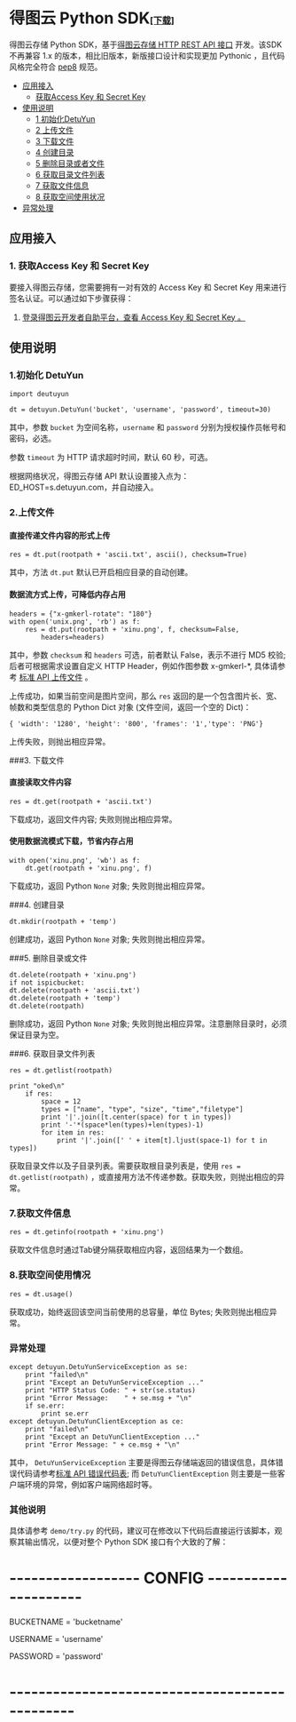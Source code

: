 # 得图云 Python SDK<a style="font-size:16px" href="https://github.com/suiqirui1987/detuyun-python-sdk/archive/master.zip">[下载]</a>


得图云存储 Python SDK，基于<a href="http://www.detuyun.com/docs/page1.html" target="_blank">得图云存储 HTTP REST API 接口</a> 开发。该SDK不再兼容 1.x 的版本，相比旧版本，新版接口设计和实现更加 Pythonic ，且代码风格完全符合 <a href="https://pypi.python.org/pypi/pep8" target="_blank">pep8</a> 规范。


- [应用接入](#install)
	- [获取Access Key 和 Secret Key](#acc-appkey)
- [使用说明](#detuyun-api)
	- [1 初始化DetuYun](#detuyun-init)
	- [2 上传文件](#detuyun-upload)
	- [3 下载文件](#detuyun-down)
	- [4 创建目录](#detuyun-createdir)
	- [5 删除目录或者文件](#detuyun-deletedir)
	- [6 获取目录文件列表](#detuyun-getdir)
	- [7 获取文件信息](#detuyun-getfile)
	- [8 获取空间使用状况](#detuyun-getused)
- [异常处理](#detuyun-exception)


<a name="install"></a>
## 应用接入

<a name="acc-appkey"></a>

### 1. 获取Access Key 和 Secret Key

要接入得图云存储，您需要拥有一对有效的 Access Key 和 Secret Key 用来进行签名认证。可以通过如下步骤获得：

1. <a href="http://www.detuyun.com/user/accesskey" target="_blank">登录得图云开发者自助平台，查看 Access Key 和 Secret Key 。</a>

<a name=detuyun-api></a>
## 使用说明
<a name="detuyun-init"></a>
### 1.初始化 DetuYun


	import deutuyun
	
	dt = detuyun.DetuYun('bucket', 'username', 'password', timeout=30)


其中，参数 `bucket` 为空间名称，`username` 和 `password` 分别为授权操作员帐号和密码，必选。

参数 `timeout` 为 HTTP 请求超时时间，默认 60 秒，可选。

根据网络状况，得图云存储 API 默认设置接入点为：ED_HOST=s.detuyun.com，并自动接入。

<a name="detuyun-upload"></a>
### 2.上传文件

#### 直接传递文件内容的形式上传


	res = dt.put(rootpath + 'ascii.txt', ascii(), checksum=True)


其中，方法 `dt.put` 默认已开启相应目录的自动创建。

#### 数据流方式上传，可降低内存占用


	headers = {"x-gmkerl-rotate": "180"}
	with open('unix.png', 'rb') as f:
		res = dt.put(rootpath + 'xinu.png', f, checksum=False,
			headers=headers)


其中，参数 `checksum` 和 `headers` 可选，前者默认 False，表示不进行 MD5 校验; 后者可根据需求设置自定义 HTTP Header，例如作图参数 x-gmkerl-*, 具体请参考 <a href="http://www.detuyun.com/docs/page2.html" target="_blank">标准 API 上传文件</a> 。

上传成功，如果当前空间是图片空间，那么 `res` 返回的是一个包含图片长、宽、帧数和类型信息的 Python Dict 对象 (文件空间，返回一个空的 Dict)：


	{ 'width': '1280', 'height': '800', 'frames': '1','type': 'PNG'}


上传失败，则抛出相应异常。

<a name=detuyun-down></a>
###3. 下载文件

#### 直接读取文件内容

	res = dt.get(rootpath + 'ascii.txt')


下载成功，返回文件内容; 失败则抛出相应异常。

#### 使用数据流模式下载，节省内存占用


	with open('xinu.png', 'wb') as f:
		dt.get(rootpath + 'xinu.png', f)


下载成功，返回 Python `None` 对象; 失败则抛出相应异常。

<a name=detuyun-createdir></a>
###4. 创建目录


	dt.mkdir(rootpath + 'temp')


创建成功，返回 Python `None` 对象; 失败则抛出相应异常。

<a name=detuyun-deletedir></a>
###5. 删除目录或文件


	dt.delete(rootpath + 'xinu.png')
	if not ispicbucket:
	dt.delete(rootpath + 'ascii.txt')	
	dt.delete(rootpath + 'temp')
	dt.delete(rootpath)


删除成功，返回 Python `None` 对象; 失败则抛出相应异常。注意删除目录时，必须保证目录为空。

<a name=detuyun-getdir></a>
###6. 获取目录文件列表


	res = dt.getlist(rootpath)

	print "oked\n"
        if res:
            space = 12
            types = ["name", "type", "size", "time","filetype"]
            print '|'.join([t.center(space) for t in types])
            print '-'*(space*len(types)+len(types)-1)
            for item in res:
                print '|'.join([' ' + item[t].ljust(space-1) for t in types])


获取目录文件以及子目录列表。需要获取根目录列表是，使用 `res = dt.getlist(rootpath)` ，或直接用方法不传递参数。获取失败，则抛出相应的异常。

<a name=detuyun-getfile></a>
### 7.获取文件信息


	res = dt.getinfo(rootpath + 'xinu.png')


获取文件信息时通过Tab键分隔获取相应内容，返回结果为一个数组。

<a name=detuyun-getused></a>
### 8.获取空间使用情况


	res = dt.usage()


获取成功，始终返回该空间当前使用的总容量，单位 Bytes; 失败则抛出相应异常。

<a name=detuyun-exception></a>
### 异常处理

	
    except detuyun.DetuYunServiceException as se:
        print "failed\n"
        print "Except an DetuYunServiceException ..."
        print "HTTP Status Code: " + str(se.status)
        print "Error Message:    " + se.msg + "\n"
        if se.err:
            print se.err
    except detuyun.DetuYunClientException as ce:
        print "failed\n"
        print "Except an DetuYunClientException ..."
        print "Error Message: " + ce.msg + "\n"


其中， `DetuYunServiceException` 主要是得图云存储端返回的错误信息，具体错误代码请参考<a href="http://www.detuyun.com/docs/page6.html" target="_blank">标准 API 错误代码表</a>; 而 `DetuYunClientException` 则主要是一些客户端环境的异常，例如客户端网络超时等。

### 其他说明

具体请参考 `demo/try.py` 的代码，建议可在修改以下代码后直接运行该脚本，观察其输出情况，以便对整个 Python SDK 接口有个大致的了解：


# ------------------ CONFIG ---------------------
BUCKETNAME = 'bucketname'

USERNAME = 'username'

PASSWORD = 'password'
# -----------------------------------------------


